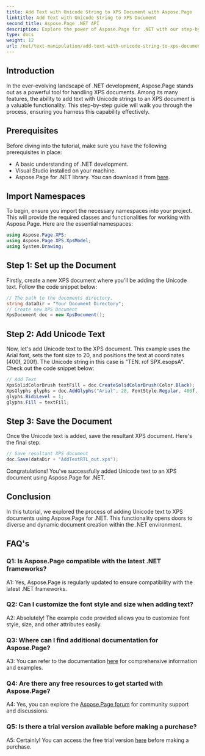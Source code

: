 ```yaml
---
title: Add Text with Unicode String to XPS Document with Aspose.Page
linktitle: Add Text with Unicode String to XPS Document
second_title: Aspose.Page .NET API
description: Explore the power of Aspose.Page for .NET with our step-by-step guide on adding Unicode text to XPS documents.
type: docs
weight: 12
url: /net/text-manipulation/add-text-with-unicode-string-to-xps-document/
---
```

## Introduction

In the ever-evolving landscape of .NET development, Aspose.Page stands out as a powerful tool for handling XPS documents. Among its many features, the ability to add text with Unicode strings to an XPS document is a valuable functionality. This step-by-step guide will walk you through the process, ensuring you harness this capability effectively.

## Prerequisites

Before diving into the tutorial, make sure you have the following prerequisites in place:

- A basic understanding of .NET development.
- Visual Studio installed on your machine.
- Aspose.Page for .NET library. You can download it from [here](https://releases.aspose.com/page/net/).

## Import Namespaces

To begin, ensure you import the necessary namespaces into your project. This will provide the required classes and functionalities for working with Aspose.Page. Here are the essential namespaces:

```csharp
using Aspose.Page.XPS;
using Aspose.Page.XPS.XpsModel;
using System.Drawing;
```

## Step 1: Set up the Document

Firstly, create a new XPS document where you'll be adding the Unicode text. Follow the code snippet below:

```csharp
// The path to the documents directory.
string dataDir = "Your Document Directory";
// Create new XPS Document
XpsDocument doc = new XpsDocument();
```

## Step 2: Add Unicode Text

Now, let's add Unicode text to the XPS document. This example uses the Arial font, sets the font size to 20, and positions the text at coordinates (400f, 200f). The Unicode string in this case is "TEN. rof SPX.esopsA". Check out the code snippet below:

```csharp
// Add Text
XpsSolidColorBrush textFill = doc.CreateSolidColorBrush(Color.Black);
XpsGlyphs glyphs = doc.AddGlyphs("Arial", 20, FontStyle.Regular, 400f, 200f, "TEN. rof SPX.esopsA");
glyphs.BidiLevel = 1;
glyphs.Fill = textFill;
```

## Step 3: Save the Document

Once the Unicode text is added, save the resultant XPS document. Here's the final step:

```csharp
// Save resultant XPS document
doc.Save(dataDir + "AddTextRTL_out.xps");
```

Congratulations! You've successfully added Unicode text to an XPS document using Aspose.Page for .NET.

## Conclusion

In this tutorial, we explored the process of adding Unicode text to XPS documents using Aspose.Page for .NET. This functionality opens doors to diverse and dynamic document creation within the .NET environment.

## FAQ's

### Q1: Is Aspose.Page compatible with the latest .NET frameworks?

A1: Yes, Aspose.Page is regularly updated to ensure compatibility with the latest .NET frameworks.

### Q2: Can I customize the font style and size when adding text?

A2: Absolutely! The example code provided allows you to customize font style, size, and other attributes easily.

### Q3: Where can I find additional documentation for Aspose.Page?

A3: You can refer to the documentation [here](https://reference.aspose.com/page/net/) for comprehensive information and examples.

### Q4: Are there any free resources to get started with Aspose.Page?

A4: Yes, you can explore the [Aspose.Page forum](https://forum.aspose.com/c/page/39) for community support and discussions.

### Q5: Is there a trial version available before making a purchase?

A5: Certainly! You can access the free trial version [here](https://releases.aspose.com/) before making a purchase.
